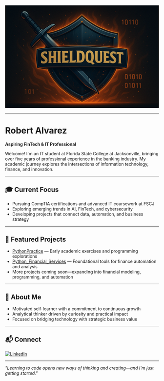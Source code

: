 <!-- 🦸 Banner -->
<p align="center">
  <img src="https://github.com/ShieldQuest/ShieldQuest/blob/main/ShieldQuest%20Banner.png?raw=true" width="880" />
</p>

---

# Robert Alvarez  
**Aspiring FinTech & IT Professional**

Welcome! I'm an IT student at Florida State College at Jacksonville, bringing over five years of professional experience in the banking industry. My academic journey explores the intersections of information technology, finance, and innovation.

---

## 🎓 Current Focus

- Pursuing CompTIA certifications and advanced IT coursework at FSCJ
- Exploring emerging trends in AI, FinTech, and cybersecurity
- Developing projects that connect data, automation, and business strategy

---

## 📂 Featured Projects

- [PythonPractice](https://github.com/ShieldQuest/PythonPractice) — Early academic exercises and programming explorations
- [Python_Financial_Services](https://github.com/ShieldQuest/Python_Financial_Services) — Foundational tools for finance automation and analysis
- More projects coming soon—expanding into financial modeling, programming, and automation

---

## 🧭 About Me

- Motivated self-learner with a commitment to continuous growth
- Analytical thinker driven by curiosity and practical impact
- Focused on bridging technology with strategic business value

---

## 📬 Connect

[![LinkedIn](https://img.shields.io/badge/LinkedIn-in%2Frobrt--alv-blue?logo=linkedin)](https://linkedin.com/in/robrt-alv)

---

*"Learning to code opens new ways of thinking and creating—and I'm just getting started."*
